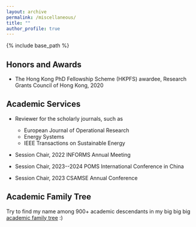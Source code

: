 ```yaml
---
layout: archive
permalink: /miscellaneous/
title: ""
author_profile: true
---
```

{% include base_path %} 

## Honors and Awards
* The Hong Kong PhD Fellowship Scheme (HKPFS) awardee, Research Grants Council of Hong Kong, 2020

## Academic Services
* Reviewer for the scholarly journals, such as     
     * European Journal of Operational Research
     * Energy Systems
     * IEEE Transactions on Sustainable Energy

* Session Chair, 2022 INFORMS Annual Meeting
* Session Chair, 2023--2024 POMS International Conference in China
* Session Chair, 2023 CSAMSE Annual Conference

## Academic Family Tree
Try to find my name among 900+ academic descendants in my big big big [academic family tree](/files/GrossmannFamilyTree.pdf) :)  
